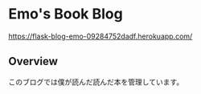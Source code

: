 # Emo's Book Blog
https://flask-blog-emo-09284752dadf.herokuapp.com/

## Overview
このブログでは僕が読んだ読んだ本を管理しています。
